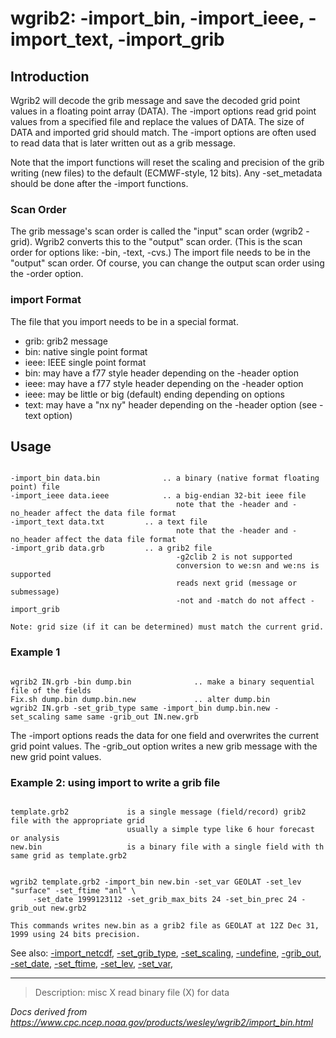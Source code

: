 # wgrib2: -import_bin, -import_ieee, -import_text, -import_grib

## Introduction

Wgrib2 will decode the grib message and save the decoded
grid point values in a floating point array (DATA). The -import
options read grid point values from a specified file and replace the values of DATA.
The size of DATA and imported grid should match. The -import
options are often used to read data that is later written out as a grib message.

Note that the import functions will reset the scaling and precision of the grib writing (new files)
to the default (ECMWF-style, 12 bits). Any -set_metadata should be done after the -import functions.

### Scan Order

The grib message's scan order is called the "input" scan order (wgrib2 -grid).
Wgrib2 converts this to the "output" scan order. (This is the scan order for
options like: -bin, -text, -cvs.) The import file needs to be in the "output"
scan order. Of course, you can change the output scan order using the -order
option.

### import Format

The file that you import needs to be in a special format.

- grib: grib2 message
- bin: native single point format
- ieee: IEEE single point format
- bin: may have a f77 style header depending on the -header option
- ieee: may have a f77 style header depending on the -header option
- ieee: may be little or big (default) ending depending on options
- text: may have a "nx ny" header depending on the -header option
  (see -text option)

## Usage

```

-import_bin data.bin              .. a binary (native format floating point) file
-import_ieee data.ieee            .. a big-endian 32-bit ieee file
                                     note that the -header and -no_header affect the data file format
-import_text data.txt		  .. a text file
                                     note that the -header and -no_header affect the data file format
-import_grib data.grb		  .. a grib2 file
                                     -g2clib 2 is not supported
                                     conversion to we:sn and we:ns is supported
                                     reads next grid (message or submessage)
                                     -not and -match do not affect -import_grib

Note: grid size (if it can be determined) must match the current grid.

```

### Example 1

```

wgrib2 IN.grb -bin dump.bin              .. make a binary sequential file of the fields
Fix.sh dump.bin dump.bin.new             .. alter dump.bin
wgrib2 IN.grb -set_grib_type same -import_bin dump.bin.new -set_scaling same same -grib_out IN.new.grb

```

The -import options reads the data for one field and overwrites
the current grid point values. The -grib_out option writes a new
grib message with the new grid point values.

### Example 2: using import to write a grib file

```

template.grb2             is a single message (field/record) grib2 file with the appropriate grid
                          usually a simple type like 6 hour forecast or analysis
new.bin                   is a binary file with a single field with th same grid as template.grb2


wgrib2 template.grb2 -import_bin new.bin -set_var GEOLAT -set_lev "surface" -set_ftime "anl" \
     -set_date 1999123112 -set_grib_max_bits 24 -set_bin_prec 24 -grib_out new.grb2

This commands writes new.bin as a grib2 file as GEOLAT at 12Z Dec 31, 1999 using 24 bits precision.

```

See also:
[-import_netcdf](./import_netcdf.html),
[-set_grib_type](./set_grib_type.html),
[-set_scaling](./set_scaling.html),
[-undefine](./undefine.html),
[-grib_out](./grib_out.html),
[-set_date](./set_date.html),
[-set_ftime](./set_ftime.html),
[-set_lev](./set_lev.html),
[-set_var](./set_var.html),

---

> Description: misc X read binary file (X) for data

_Docs derived from <https://www.cpc.ncep.noaa.gov/products/wesley/wgrib2/import_bin.html>_
